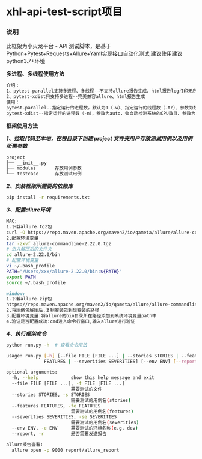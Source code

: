 # xhl-api-test-script项目

### 说明

此框架为小火龙平台 - API 测试脚本，是基于Python+Pytest+Requests+Allure+Yaml实现接口自动化测试,建议使用建议python3.7+环境


**多进程、多线程使用方法**

```markdown
介绍：
1、pytest-parallel支持多进程、多线程--不支持allure报告生成、html报告log打印无序
2、pytest-xdist只支持多进程--完美兼容allure、html报告生成
使用：
pytest-parallel--指定运行的进程数，默认为1（-w）、指定运行的线程数（-tc）、参数为数字则为指定运行进程数或线程数
pytest-xdist--指定运行的进程数（-n），参数为auto，会自动检测系统的CPU数目、参数为数字则为指定运行进程数
```

**框架使用方法**

***1、拉取代码至本地，在根目录下创建 project 文件夹用户存放测试用例以及用例所需参数***
```markdown
project
├── __init__.py
├── modules       存放用例参数
└── testcase      存放测试用例
```

***2、安装框架所需要的依赖库***
```sh
pip install -r requirements.txt
```

***3、配置allure环境***
```sh
MAC:
1.下载allure.tgz包
curl -O https://repo.maven.apache.org/maven2/io/qameta/allure/allure-commandline/2.22.0/allure-commandline-2.22.0.tgz
2.配置环境变量
tar -zxvf allure-commandline-2.22.0.tgz
# 进入解压后的文件夹
cd allure-2.22.0/bin 
# 配置环境变量
vi ~/.bash_profile
PATH="/Users/xxx/allure-2.22.0/bin:${PATH}"
export PATH
source ~/.bash_profile
```
```markdown
window:
1.下载allure.zip包
https://repo.maven.apache.org/maven2/io/qameta/allure/allure-commandline/2.22.0/allure-commandline-2.22.0.zip
2.将压缩包解压后,复制安装包到想安装的路径
3.配置环境变量:将allure的bin目录所在路径添加到系统环境变量path中
4.验证是否配置成功:cmd进入命令行窗口,输入allure进行验证
```

***4、执行框架命令***
```sh
python run.py -h  # 查看命令用法

usage: run.py [-h] [--file FILE [FILE ...] | --stories STORIES | --features
              FEATURES | --severities SEVERITIES] [--env ENV] [--report]

optional arguments:
  -h, --help            show this help message and exit
  --file FILE [FILE ...], -f FILE [FILE ...]
                        需要测试的文件
  --stories STORIES, -s STORIES
                        需要测试的用例名(stories)
  --features FEATURES, -fe FEATURES
                        需要测试的用例名(features)
  --severities SEVERITIES, -se SEVERITIES
                        需要测试的用例名(severities)
  --env ENV, -e ENV     需要测试的环境名称(e.g. dev)
  --report, -r          是否需要发送报告

allure报告查看:
  allure open -p 9000 report/allure_report

```

